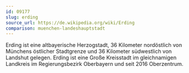 ```yaml
---
id: 09177
slug: erding
source_url: https://de.wikipedia.org/wiki/Erding
comparison: muenchen-landeshauptstadt
---
```


Erding ist eine altbayerische Herzogstadt, 36 Kilometer nordöstlich von Münchens östlicher Stadtgrenze und 36 Kilometer südwestlich von Landshut gelegen. Erding ist eine Große Kreisstadt im gleichnamigen Landkreis im Regierungsbezirk Oberbayern und seit 2016 Oberzentrum.
